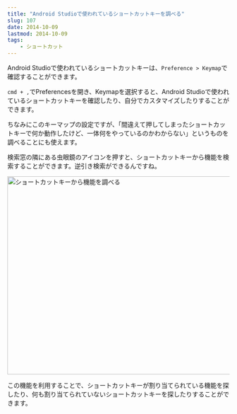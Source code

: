 ```yaml
---
title: "Android Studioで使われているショートカットキーを調べる"
slug: 107
date: 2014-10-09
lastmod: 2014-10-09
tags: 
    - ショートカット
---
```


Android Studioで使われているショートカットキーは、`Preference > Keymap`で確認することができます。

`cmd + ,`でPreferencesを開き、Keymapを選択すると、Android Studioで使われているショートカットキーを確認したり、自分でカスタマイズしたりすることができます。

ちなみにこのキーマップの設定ですが、「間違えて押してしまったショートカットキーで何か動作したけど、一体何をやっているのかわからない」というものを調べることにも使えます。

検索窓の隣にある虫眼鏡のアイコンを押すと、ショートカットキーから機能を検索することができます。逆引き検索ができるんですね。

<img src="https://android.gcreate.jp/wp-content/uploads/2014/10/3f9b71959716eea5483793e3f24afc53.jpg" alt="ショートカットキーから機能を調べる" title="ショートカットキーから機能を調べる.jpg" border="0" width="537" height="448" />

この機能を利用することで、ショートカットキーが割り当てられている機能を探したり、何も割り当てられていないショートカットキーを探したりすることができます。


  